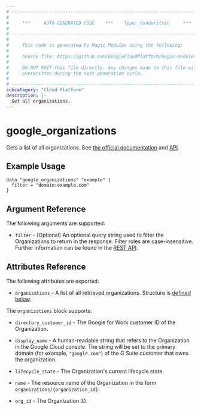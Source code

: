 ```yaml
---
# ----------------------------------------------------------------------------
#
#     ***     AUTO GENERATED CODE    ***    Type: Handwritten     ***
#
# ----------------------------------------------------------------------------
#
#     This code is generated by Magic Modules using the following:
#
#     Source file: https://github.com/GoogleCloudPlatform/magic-modules/tree/main/mmv1/third_party/terraform/website/docs/d/organizations.html.markdown
#
#     DO NOT EDIT this file directly. Any changes made to this file will be
#     overwritten during the next generation cycle.
#
# ----------------------------------------------------------------------------
subcategory: "Cloud Platform"
description: |-
  Get all organizations.
---
```



# google_organizations

Gets a list of all organizations.
See [the official documentation](https://cloud.google.com/resource-manager/docs/creating-managing-organization)
and [API](https://cloud.google.com/resource-manager/reference/rest/v1/organizations/search).

## Example Usage

```hcl
data "google_organizations" "example" {
  filter = "domain:example.com"
}
```

## Argument Reference

The following arguments are supported:

* `filter` - (Optional) An optional query string used to filter the Organizations to return in the response. Filter rules are case-insensitive. Further information can be found in the [REST API](https://cloud.google.com/resource-manager/reference/rest/v1/organizations/search#request-body).


## Attributes Reference

The following attributes are exported:

* `organizations` - A list of all retrieved organizations. Structure is [defined below](#nested_organizations).

<a name="nested_organizations"></a>The `organizations` block supports:

* `directory_customer_id` - The Google for Work customer ID of the Organization.

* `display_name` - A human-readable string that refers to the Organization in the Google Cloud console. The string will be set to the primary domain (for example, `"google.com"`) of the G Suite customer that owns the organization.

* `lifecycle_state` - The Organization's current lifecycle state.

* `name` - The resource name of the Organization in the form `organizations/{organization_id}`.

* `org_id` - The Organization ID.
